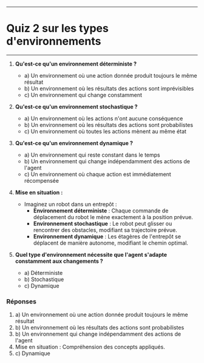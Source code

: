 ------------------------------------------------------------------
# Quiz 2 sur les types d'environnements
------------------------------------------------------------------

1. **Qu'est-ce qu'un environnement déterministe ?**
   - a) Un environnement où une action donnée produit toujours le même résultat
   - b) Un environnement où les résultats des actions sont imprévisibles
   - c) Un environnement qui change constamment

2. **Qu'est-ce qu'un environnement stochastique ?**
   - a) Un environnement où les actions n'ont aucune conséquence
   - b) Un environnement où les résultats des actions sont probabilistes
   - c) Un environnement où toutes les actions mènent au même état

3. **Qu'est-ce qu'un environnement dynamique ?**
   - a) Un environnement qui reste constant dans le temps
   - b) Un environnement qui change indépendamment des actions de l'agent
   - c) Un environnement où chaque action est immédiatement récompensée

4. **Mise en situation :**
   - Imaginez un robot dans un entrepôt :
     - **Environnement déterministe** : Chaque commande de déplacement du robot le mène exactement à la position prévue.
     - **Environnement stochastique** : Le robot peut glisser ou rencontrer des obstacles, modifiant sa trajectoire prévue.
     - **Environnement dynamique** : Les étagères de l'entrepôt se déplacent de manière autonome, modifiant le chemin optimal.

5. **Quel type d'environnement nécessite que l'agent s'adapte constamment aux changements ?**
   - a) Déterministe
   - b) Stochastique
   - c) Dynamique

### Réponses

1. a) Un environnement où une action donnée produit toujours le même résultat
2. b) Un environnement où les résultats des actions sont probabilistes
3. b) Un environnement qui change indépendamment des actions de l'agent
4. Mise en situation : Compréhension des concepts appliqués.
5. c) Dynamique


